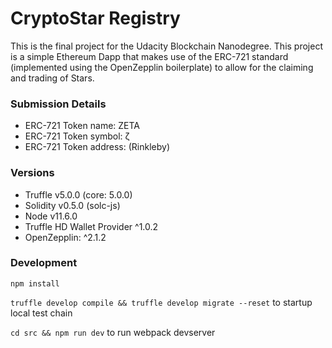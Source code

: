 # CryptoStar Registry

This is the final project for the Udacity Blockchain Nanodegree. This project is a simple Ethereum Dapp that makes use of the ERC-721 standard (implemented using the OpenZepplin boilerplate) to allow for the claiming and trading of Stars.

### Submission Details

* ERC-721 Token name: ZETA
* ERC-721 Token symbol: ζ
* ERC-721 Token address: (Rinkleby)

### Versions

* Truffle v5.0.0 (core: 5.0.0)
* Solidity v0.5.0 (solc-js)
* Node v11.6.0
* Truffle HD Wallet Provider ^1.0.2
* OpenZepplin: ^2.1.2

### Development

`npm install`

`truffle develop compile && truffle develop migrate --reset` to startup local test chain

`cd src && npm run dev` to run webpack devserver
